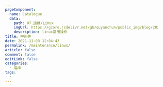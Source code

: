 ```yaml
---
pageComponent:
  name: Catalogue
  data:
    path: 07.运维/Linux
    imgUrl: https://gcore.jsdelivr.net/gh/quyanchun/public_img/blog/202111081106767.png
    description: linux常用操作
title: 中间件
date: 2021-11-08 12:04:43
permalink: /maintenance/linux/
article: false
comment: false
editLink: false
categories:
  - 运维
tags:
  - 
---
```

